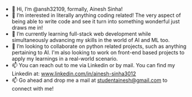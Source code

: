 - 👋 Hi, I’m @ansh32109, formally, Ainesh Sinha!
- 👀 I’m interested in literally anything coding related! The very aspect of being able to write code and see it turn into something wonderful just draws me in!
- 🌱 I’m currently learning full-stack web development while simultaneously advancing my skills in the world of AI and ML too.
- 💞️ I’m looking to collaborate on python related projects, such as anything pertaining to AI. I'm also looking to work on front-end based projects to apply my learnings in a real-world scenario.
- 📫 You can reach out to me via Linkedin or by mail. You can find my Linkedin at: www.linkedin.com/in/ainesh-sinha3012
- 📫 Go ahead and drop me a mail at studentainesh@gmail.com to connect with me! 


<!---
ansh32109/ansh32109 is a ✨ special ✨ repository because its `README.md` (this file) appears on your GitHub profile.
You can click the Preview link to take a look at your changes.
--->
